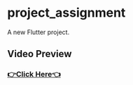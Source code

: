 # project_assignment

A new Flutter project.

## Video Preview
### [👉Click Here👈](https://drive.google.com/file/d/1TSYD-6ByKeJDxVhuAAoAqCsVm61CH8tA/view?usp=drive_link)


